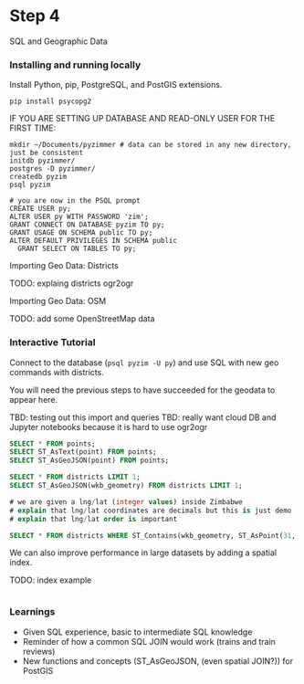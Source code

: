 # Step 4

SQL and Geographic Data

### Installing and running locally

Install Python, pip, PostgreSQL, and PostGIS extensions.

```
pip install psycopg2
```

IF YOU ARE SETTING UP DATABASE AND READ-ONLY USER FOR THE FIRST TIME:

```
mkdir ~/Documents/pyzimmer # data can be stored in any new directory, just be consistent
initdb pyzimmer/
postgres -D pyzimmer/
createdb pyzim
psql pyzim

# you are now in the PSQL prompt
CREATE USER py;
ALTER USER py WITH PASSWORD 'zim';
GRANT CONNECT ON DATABASE pyzim TO py;
GRANT USAGE ON SCHEMA public TO py;
ALTER DEFAULT PRIVILEGES IN SCHEMA public
  GRANT SELECT ON TABLES TO py;
```

Importing Geo Data: Districts

TODO: explaing districts ogr2ogr

Importing Geo Data: OSM

TODO: add some OpenStreetMap data

### Interactive Tutorial

Connect to the database (```psql pyzim -U py```) and use SQL with new geo commands
with districts.

You will need the previous steps to have succeeded for the geodata to appear here.

TBD: testing out this import and queries
TBD: really want cloud DB and Jupyter notebooks because it is hard to use ogr2ogr

```sql
SELECT * FROM points;
SELECT ST_AsText(point) FROM points;
SELECT ST_AsGeoJSON(point) FROM points;

SELECT * FROM districts LIMIT 1;
SELECT ST_AsGeoJSON(wkb_geometry) FROM districts LIMIT 1;

# we are given a lng/lat (integer values) inside Zimbabwe
# explain that lng/lat coordinates are decimals but this is just demo
# explain that lng/lat order is important

SELECT * FROM districts WHERE ST_Contains(wkb_geometry, ST_AsPoint(31, -18));
```

We can also improve performance in large datasets by adding a spatial index.

TODO: index example

```sql

```

### Learnings

- Given SQL experience, basic to intermediate SQL knowledge
- Reminder of how a common SQL JOIN would work (trains and train reviews)
- New functions and concepts (ST_AsGeoJSON, (even spatial JOIN?)) for PostGIS
